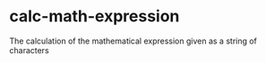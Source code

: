 # calc-math-expression
The calculation of the mathematical expression given as a string of characters
